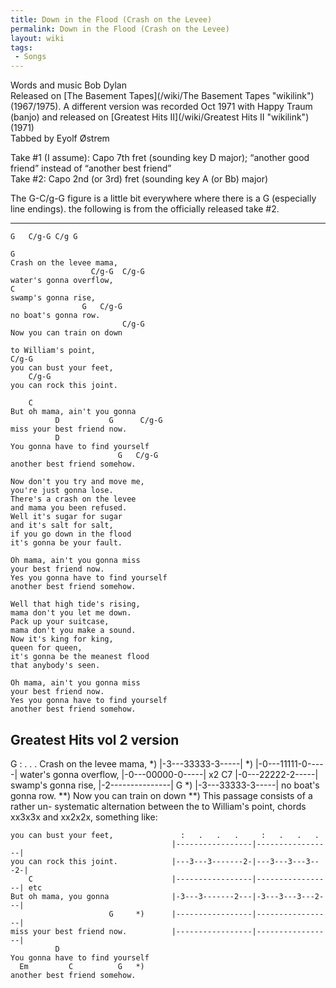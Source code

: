 ```yaml
---
title: Down in the Flood (Crash on the Levee)
permalink: Down in the Flood (Crash on the Levee)
layout: wiki
tags:
 - Songs
---
```


Words and music Bob Dylan  
Released on [The Basement Tapes](/wiki/The Basement Tapes "wikilink")
(1967/1975). A different version was recorded Oct 1971 with Happy Traum
(banjo) and released on [Greatest Hits II](/wiki/Greatest Hits II "wikilink")
(1971)  
Tabbed by Eyolf Østrem

Take \#1 (I assume): Capo 7th fret (sounding key D major); “another good
friend” instead of “another best friend”  
Take \#2: Capo 2nd (or 3rd) fret (sounding key A (or Bb) major)

The G-C/g-G figure is a little bit everywhere where there is a G
(especially line endings). the following is from the officially released
take \#2.

* * * * *

    G   C/g-G C/g G

    G
    Crash on the levee mama,
                      C/g-G  C/g-G
    water's gonna overflow,
    C
    swamp's gonna rise,
                    G   C/g-G
    no boat's gonna row.
                             C/g-G
    Now you can train on down

    to William's point,
    C/g-G
    you can bust your feet,
        C/g-G
    you can rock this joint.

        C
    But oh mama, ain't you gonna
              D           G      C/g-G
    miss your best friend now.
              D
    You gonna have to find yourself
                            G   C/g-G
    another best friend somehow.

    Now don't you try and move me,
    you're just gonna lose.
    There's a crash on the levee
    and mama you been refused.
    Well it's sugar for sugar
    and it's salt for salt,
    if you go down in the flood
    it's gonna be your fault.

    Oh mama, ain't you gonna miss
    your best friend now.
    Yes you gonna have to find yourself
    another best friend somehow.

    Well that high tide's rising,
    mama don't you let me down.
    Pack up your suitcase,
    mama don't you make a sound.
    Now it's king for king,
    queen for queen,
    it's gonna be the meanest flood
    that anybody's seen.

    Oh mama, ain't you gonna miss
    your best friend now.
    Yes you gonna have to find yourself
    another best friend somehow.

<h2 class="songversion">
Greatest Hits vol 2 version

</h2>
    G                                     :   .   .   .
    Crash on the levee mama,         *) |-3---33333-3-----|
                       *)               |-0---11111-0-----|
    water's gonna overflow,             |-0---00000-0-----| x2
    C7                                  |-0---22222-2-----|
    swamp's gonna rise,                 |-2---------------|
                    G   *)              |-3---33333-3-----|
    no boat's gonna row.
                **)
    Now you can train on down       **) This passage consists of a rather un-
                                        systematic alternation between the
    to William's point,                 chords xx3x3x and xx2x2x, something like:

    you can bust your feet,               :   .   .   .     :   .   .   .
                                        |-----------------|-----------------|
    you can rock this joint.            |---3---3-------2-|---3---3---3---2-|
        C                               |-----------------|-----------------| etc
    But oh mama, you gonna              |-3---3-------2---|-3---3---3---2---|
                          G     *)      |-----------------|-----------------|
    miss your best friend now.          |-----------------|-----------------|
              D
    You gonna have to find yourself
      Em         C          G   *)
    another best friend somehow.
